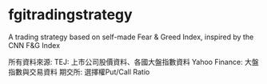 # fgitradingstrategy
A trading strategy based on self-made Fear &amp; Greed Index, inspired by the CNN F&amp;G Index

所有資料來源:
TEJ: 上市公司股價資料、各國大盤指數資料
Yahoo Finance: 大盤指數與交易資料
期交所: 選擇權Put/Call Ratio
